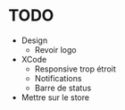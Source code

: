 # TODO

- Design
    - Revoir logo
- XCode
    - Responsive trop étroit
    - Notifications
    - Barre de status
- Mettre sur le store

